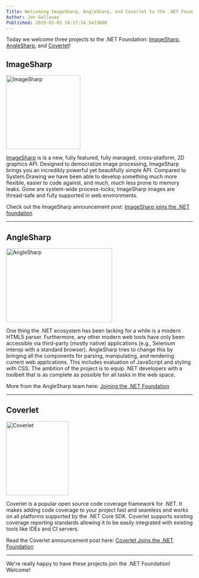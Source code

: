 ```yaml
---
Title: Welcoming ImageSharp, AngleSharp, and Coverlet to the .NET Foundation!
Author: Jon Galloway
Published: 2019-05-03 16:17:14.5413080
---
```

<p>Today we welcome three projects to the .NET Foundation: <a href="https://sixlabors.com/projects/imagesharp/">ImageSharp</a>, <a href="https://anglesharp.github.io/">AngleSharp</a>, and <a href="https://github.com/tonerdo/coverlet">Coverlet</a>!</p>

<h2>ImageSharp</h2>

<p><a href="https://sixlabors.com/projects/imagesharp/"><img alt="ImageSharp" src="assets/posts/imagesharp.png" style="height: 200px; width: 200px;" /></a></p>

<p><a href="https://sixlabors.com/blog/imagesharp-joins-the-net-foundation/">ImageSharp</a>&nbsp;is&nbsp;is a new, fully featured, fully managed, cross-platform, 2D graphics API. Designed to democratize image processing, ImageSharp brings you an incredibly powerful yet beautifully simple API. Compared to System.Drawing we have been able to develop something much more flexible, easier to code against, and much, much less prone to memory leaks. Gone are system-wide process-locks; ImageSharp images are thread-safe and fully supported in web environments.</p>

<p>Check out the ImageSharp announcement post:&nbsp;<a href="https://sixlabors.com/blog/imagesharp-joins-the-net-foundation/">ImageSharp joins the .NET foundation</a></p>

<hr />
<h2>AngleSharp</h2>

<p><a href="https://anglesharp.github.io/"><img alt="AngleSharp" src="assets/posts/anglesharp-core-logo.png" style="width: 286px; height: 200px;" /></a></p>

<p>One thing the .NET ecosystem has been lacking for a while is a modern HTML5 parser. Furthermore, any other modern web tools have only been accessible via third-party (mostly native) applications (e.g., Selenium interop with a standard browser). AngleSharp tries to change this by bringing all the components for parsing, manipulating, and rendering current web applications. This includes evaluation of JavaScript and styling with CSS. The ambition of the project is to equip .NET developers with a toolbelt that is as complete as possible for all tasks in the web space.</p>

<p>More from the AngleSharp team here:&nbsp;<a href="https://anglesharp.github.io/news/organization/release/2019/05/02/dotnet-foundation.html">Joining the .NET Foundation</a></p>

<hr />
<h2>Coverlet</h2>

<p><a href="https://github.com/tonerdo/coverlet"><img alt="Coverlet" src="assets/posts/coverlet-icon.svg" style="width: 168px; height: 200px;" /></a></p>

<p>Coverlet is a popular open source code coverage framework for .NET. It makes adding code coverage to your project fast and seamless and works on all platforms supported by the .NET Core SDK. Coverlet supports existing coverage reporting standards allowing it to be easily integrated with existing tools like IDEs and CI servers.</p>

<p>Read the Coverlet&nbsp;announcement post here:&nbsp;<a href="https://medium.com/@tonerdo/a8a974ad8b3">Coverlet Joins the&nbsp;.NET Foundation</a></p>

<hr />
<p>We're really happy to have these projects join the .NET Foundation! Welcome!</p>
